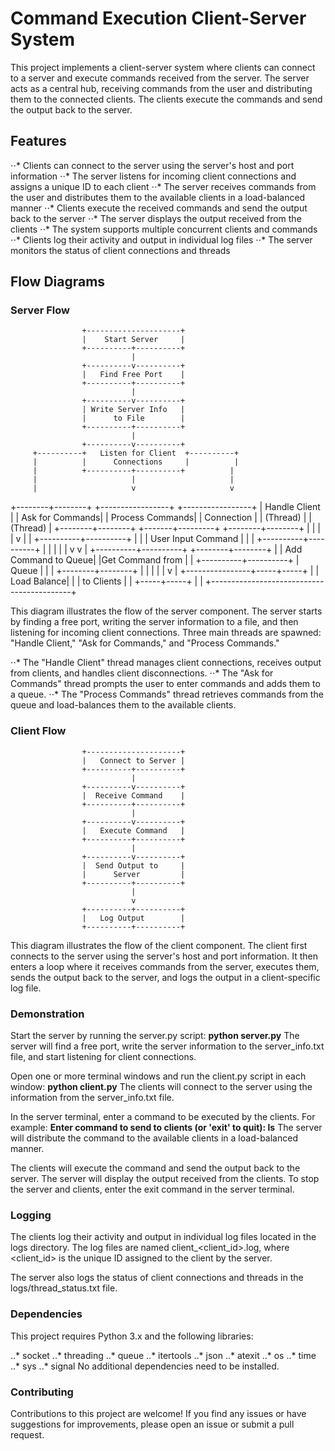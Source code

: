 # Command Execution Client-Server System
This project implements a client-server system where clients can connect to a server and execute commands received from the server. The server acts as a central hub, receiving commands from the user and distributing them to the connected clients. The clients execute the commands and send the output back to the server.

## Features
⋅⋅* Clients can connect to the server using the server's host and port information
⋅⋅* The server listens for incoming client connections and assigns a unique ID to each client
⋅⋅* The server receives commands from the user and distributes them to the available clients in a load-balanced manner
⋅⋅* Clients execute the received commands and send the output back to the server
⋅⋅* The server displays the output received from the clients
⋅⋅* The system supports multiple concurrent clients and commands
⋅⋅* Clients log their activity and output in individual log files
⋅⋅* The server monitors the status of client connections and threads

## Flow Diagrams
### Server Flow
                    +---------------------+
                    |    Start Server     |
                    +----------+----------+
                               |
                    +----------v----------+
                    |   Find Free Port    |
                    +----------+----------+
                               |
                    +----------v----------+
                    | Write Server Info   |
                    |      to File        |
                    +----------+----------+
                               |
                    +----------v----------+
         +----------+   Listen for Client  +----------+
         |          |      Connections     |          |
         |          +----------+----------+          |
         |                     |                     |
         |                     v                     v
+--------+--------+   +-----------------+   +-----------------+
|  Handle Client  |   | Ask for Commands|   | Process Commands|
|    Connection   |   |     (Thread)    |   |     (Thread)    |
+--------+--------+   +-------+---------+   +--------+--------+
         |                    |                       |
         |                    v                       |
         |         +----------+----------+           |
         |         |  User Input Command |           |
         |         +----------+----------+           |
         |                    |                      |
         |                    v                      v
         |         +----------+----------+  +--------+--------+
         |         | Add Command to Queue|  |Get Command from |
         |         +----------+----------+  |      Queue      |
         |                    |             +--------+--------+
         |                    |                      |
         |                    |                      v
         |                    +----------------+-----+-----+
         |                                     | Load Balance|
         |                                     | to Clients  |
         |                                     +-----+-----+
         |                                           |
         +-------------------------------------------+

This diagram illustrates the flow of the server component. The server starts by finding a free port, writing the server information to a file, and then listening for incoming client connections. Three main threads are spawned: "Handle Client," "Ask for Commands," and "Process Commands."

⋅⋅* The "Handle Client" thread manages client connections, receives output from clients, and handles client disconnections.
⋅⋅* The "Ask for Commands" thread prompts the user to enter commands and adds them to a queue.
⋅⋅* The "Process Commands" thread retrieves commands from the queue and load-balances them to the available clients.

### Client Flow

                    +---------------------+
                    |   Connect to Server |
                    +----------+----------+
                               |
                    +----------v----------+
                    |  Receive Command    |
                    +----------+----------+
                               |
                    +----------v----------+
                    |   Execute Command   |
                    +----------+----------+
                               |
                    +----------v----------+
                    |  Send Output to     |
                    |      Server         |
                    +----------+----------+
                               |
                               v
                    +----------+----------+
                    |   Log Output        |
                    +----------+----------+

This diagram illustrates the flow of the client component. The client first connects to the server using the server's host and port information. It then enters a loop where it receives commands from the server, executes them, sends the output back to the server, and logs the output in a client-specific log file.

### Demonstration
Start the server by running the server.py script: 
**python server.py**
The server will find a free port, write the server information to the server_info.txt file, and start listening for client connections.

Open one or more terminal windows and run the client.py script in each window:
**python client.py**
The clients will connect to the server using the information from the server_info.txt file.

In the server terminal, enter a command to be executed by the clients. For example:
**Enter command to send to clients (or 'exit' to quit): ls**
The server will distribute the command to the available clients in a load-balanced manner.

The clients will execute the command and send the output back to the server. The server will display the output received from the clients.
To stop the server and clients, enter the exit command in the server terminal.

### Logging
The clients log their activity and output in individual log files located in the logs directory. The log files are named client_<client_id>.log, where <client_id> is the unique ID assigned to the client by the server.

The server also logs the status of client connections and threads in the logs/thread_status.txt file.

### Dependencies
This project requires Python 3.x and the following libraries:

..* socket
..* threading
..* queue
..* itertools
..* json
..* atexit
..* os
..* time
..* sys
..* signal
No additional dependencies need to be installed.

### Contributing
Contributions to this project are welcome! If you find any issues or have suggestions for improvements, please open an issue or submit a pull request.


